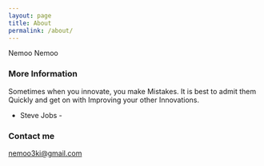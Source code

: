 ```yaml
---
layout: page
title: About
permalink: /about/
---
```


Nemoo Nemoo

### More Information

Sometimes
when you innovate,
you make Mistakes.
It is best to admit
them Quickly and
get on with Improving
your other Innovations.

- Steve Jobs -

### Contact me

[nemoo3ki@gmail.com](mailto:nemoo3ki@gmail.com)
